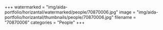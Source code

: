 +++
watermarked = "img/aida-portfolio/horizantal/watermarked/people/70870006.jpg"
image = "img/aida-portfolio/horizantal/thumbnails/people/70870006.jpg"
filename = "70870006"
categories = "People"
+++
